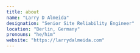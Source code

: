 ```yaml
---
title: about
name: "Larry D Almeida"
designation: "Senior Site Reliability Engineer"
location: "Berlin, Germany"
pronouns: "he/him"
website: "https://larrydalmeida.com"
---
```

